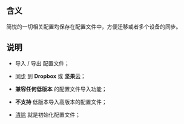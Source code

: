 含义
--

简悦的一切相关配置均保存在配置文件中，方便迁移或者多个设备的同步。

说明
--

- 导入 / 导出 配置文件；

- [同步](同步) 到 **Dropbox** 或 **坚果云**；

- **兼容任何低版本** 的配置文件导入功能；

- **不支持** 低版本导入高版本的配置文件；

- [清除](清除) 就是初始化配置文件；

